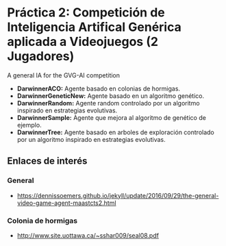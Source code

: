 # Práctica 2: Competición de Inteligencia Artifical Genérica aplicada a Videojuegos (2 Jugadores)

A general IA for the GVG-AI competition

- __DarwinnerACO:__ Agente basado en colonias de hormigas.
- __DarwinnerGeneticNew:__ Agente basado en un algoritmo genético.
- __DarwinnerRandom:__ Agente random controlado por un algoritmo inspirado en estrategias evolutivas.
- __DarwinnerSample:__ Agente que mejora al algoritmo de genético de ejemplo.
- __DarwinnerTree:__ Agente basado en arboles de exploración controlado por un algoritmo inspirado en estrategias evolutivas.

## Enlaces de interés

### General
* https://dennissoemers.github.io/jekyll/update/2016/09/29/the-general-video-game-agent-maastcts2.html

### Colonia de hormigas
* http://www.site.uottawa.ca/~sshar009/seal08.pdf
